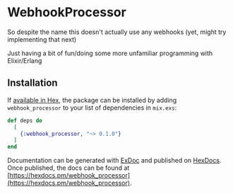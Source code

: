 # WebhookProcessor

So despite the name this doesn't actually use any webhooks (yet, might try implementing that next)

Just having a bit of fun/doing some more unfamiliar programming with Elixir/Erlang 

## Installation

If [available in Hex](https://hex.pm/docs/publish), the package can be installed
by adding `webhook_processor` to your list of dependencies in `mix.exs`:

```elixir
def deps do
  [
    {:webhook_processor, "~> 0.1.0"}
  ]
end
```

Documentation can be generated with [ExDoc](https://github.com/elixir-lang/ex_doc)
and published on [HexDocs](https://hexdocs.pm). Once published, the docs can
be found at [https://hexdocs.pm/webhook_processor](https://hexdocs.pm/webhook_processor).

